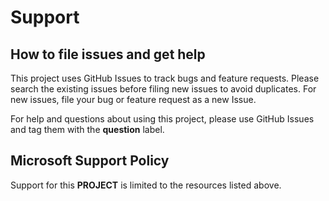 # Support

## How to file issues and get help  

This project uses GitHub Issues to track bugs and feature requests. Please search the existing 
issues before filing new issues to avoid duplicates. For new issues, file your bug or 
feature request as a new Issue.

For help and questions about using this project, please use GitHub Issues and tag them with the
**question** label.

## Microsoft Support Policy  

Support for this **PROJECT** is limited to the resources listed above.
